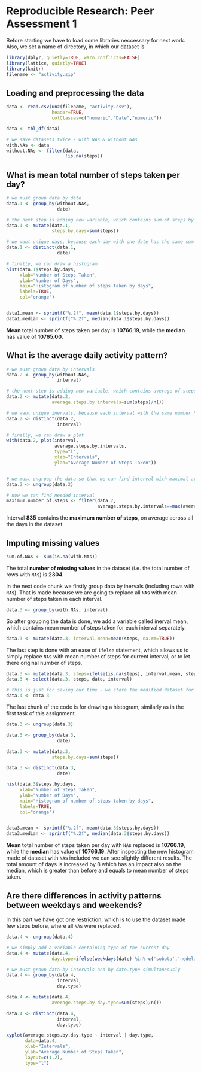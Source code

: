 # Reproducible Research: Peer Assessment 1

Before starting we have to load some libraries neccessary for next work. Also, we set a name of directory, in which our dataset is.

```r
library(dplyr, quietly=TRUE, warn.conflicts=FALSE)
library(lattice, quietly=TRUE)
library(knitr)
filename <- "activity.zip"
```


## Loading and preprocessing the data

```r
data <- read.csv(unz(filename, "activity.csv"),
                 header=TRUE,
                 colClasses=c("numeric","Date","numeric"))

data <- tbl_df(data)

# we save datasets twice - with NAs & without NAs
with.NAs <- data
without.NAs <- filter(data,
                      !is.na(steps))
```


## What is mean total number of steps taken per day?

```r
# we must group data by date
data.1 <- group_by(without.NAs,
                   date)

# the next step is adding new variable, which contains sum of steps by days
data.1 <- mutate(data.1,
                 steps.by.days=sum(steps))

# we want unique days, because each day with one date has the same sum of steps  
data.1 <- distinct(data.1,
                   date)

# finally, we can draw a histogram
hist(data.1$steps.by.days,
     xlab="Number of Steps Taken",
     ylab="Number of Days",
     main="Histogram of number of steps taken by days",
     labels=TRUE,
     col="orange")
```

<img src="PA1_template_files/figure-html/meanMedianAndHistogram-1.png" title="" alt="" style="display: block; margin: auto;" />

```r
data1.mean <- sprintf("%.2f", mean(data.1$steps.by.days))
data1.median <- sprintf("%.2f", median(data.1$steps.by.days))
```
**Mean** total number of steps taken per day is **10766.19**, while the **median** has value of **10765.00**.


## What is the average daily activity pattern?

```r
# we must group data by intervals
data.2 <- group_by(without.NAs,
                   interval)

# the next step is adding new variable, which contains average of steps by intervals
data.2 <- mutate(data.2,
                 average.steps.by.intervals=sum(steps)/n())

# we want unique inervals, because each interval with the same number has the same average of steps  
data.2 <- distinct(data.2,
                   interval)

# finally, we can draw a plot
with(data.2, plot(interval,
                  average.steps.by.intervals,
                  type="l",
                  xlab="Intervals",
                  ylab="Average Number of Steps Taken"))
```

<img src="PA1_template_files/figure-html/averageDailyPattern-1.png" title="" alt="" style="display: block; margin: auto;" />

```r
# we must ungroup the data so that we can find interval with maximal average steps taken
data.2 <- ungroup(data.2)

# now we can find needed interval
maximum.number.of.steps <- filter(data.2,
                                  average.steps.by.intervals==max(average.steps.by.intervals))$interval
```
Interval **835** contains the **maximum number of steps**, on average across all the days in the dataset.


## Imputing missing values

```r
sum.of.NAs <- sum(is.na(with.NAs))
```
The total **number of missing values** in the dataset (i.e. the total number of rows with `NA`s) is **2304**.

In the next code chunk we firstly group data by inervals (including rows with `NA`s). That is made because we are going to replace all `NA`s with mean number of steps taken in each interval.

```r
data.3 <- group_by(with.NAs, interval)
```

So after grouping the data is done, we add a variable called inerval.mean, which contains mean number of steps taken for each interval separately.

```r
data.3 <- mutate(data.3, interval.mean=mean(steps, na.rm=TRUE))
```

The last step is done with an ease of `ifelse` statement, which allows us to simply replace `NA`s with mean number of steps for current interval, or to let there original number of steps.

```r
data.3 <- mutate(data.3, steps=ifelse(is.na(steps), interval.mean, steps))
data.3 <- select(data.3, steps, date, interval)

# this is just for saving our time - we store the modified dataset for next task
data.4 <- data.3
```

The last chunk of the code is for drawing a histogram, similarly as in the first task of this assignment.

```r
data.3 <- ungroup(data.3)

data.3 <- group_by(data.3,
                   date)

data.3 <- mutate(data.3,
                 steps.by.days=sum(steps))

data.3 <- distinct(data.3,
                   date)

hist(data.3$steps.by.days,
     xlab="Number of Steps Taken",
     ylab="Number of Days",
     main="Histogram of number of steps taken by days",
     labels=TRUE,
     col="orange")
```

<img src="PA1_template_files/figure-html/unnamed-chunk-4-1.png" title="" alt="" style="display: block; margin: auto;" />

```r
data3.mean <- sprintf("%.2f", mean(data.3$steps.by.days))
data3.median <- sprintf("%.2f", median(data.3$steps.by.days))
```
**Mean** total number of steps taken per day with `NA`s replaced is **10766.19**, while the **median** has value of **10766.19**. After inspecting the new histogram made of dataset with `NA`s included we can see slightly different results. The total amount of days is increased by 8 which has an impact also on the median, which is greater than before and equals to mean number of steps taken.


## Are there differences in activity patterns between weekdays and weekends?
In this part we have got one restriction, which is to use the dataset made few steps before, where all `NA`s were replaced.

```r
data.4 <- ungroup(data.4)

# we simply add a variable containing type of the current day
data.4 <- mutate(data.4,
                 day.type=ifelse(weekdays(date) %in% c('sobota','nedela'),'weekend','weekday'))

# we must group data by intervals and by date.type simultaneously
data.4 <- group_by(data.4,
                   interval,
                   day.type)

data.4 <- mutate(data.4,
                 average.steps.by.day.type=sum(steps)/n())

data.4 <- distinct(data.4,
                   interval,
                   day.type)

xyplot(average.steps.by.day.type ~ interval | day.type,
       data=data.4,
       xlab="Intervals",
       ylab="Average Number of Steps Taken",
       layout=c(1,2),
       type="l")
```

<img src="PA1_template_files/figure-html/unnamed-chunk-5-1.png" title="" alt="" style="display: block; margin: auto;" />
